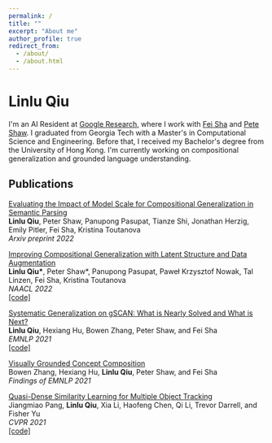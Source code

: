 ```yaml
---
permalink: /
title: ""
excerpt: "About me"
author_profile: true
redirect_from:
  - /about/
  - /about.html
---
```


Linlu Qiu
======
I'm an AI Resident at [Google Research](https://research.google), where I work with [Fei Sha](https://viterbi-web.usc.edu/~feisha) and [Pete Shaw](http://www.ptshaw.com). I graduated from Georgia Tech with a Master's in Computational Science and Engineering. Before that, I received my Bachelor's degree from the University of Hong Kong. I'm currently working on compositional generalization and grounded language understanding.

Publications
------

[Evaluating the Impact of Model Scale for Compositional Generalization in Semantic Parsing](https://arxiv.org/abs/2205.12253) \
**Linlu Qiu**, Peter Shaw, Panupong Pasupat, Tianze Shi, Jonathan Herzig, Emily Pitler, Fei Sha, Kristina Toutanova \
*Arxiv preprint 2022*

[Improving Compositional Generalization with Latent Structure and Data Augmentation](https://arxiv.org/abs/2112.07610) \
**Linlu Qiu\***, Peter Shaw\*, Panupong Pasupat, Paweł Krzysztof Nowak, Tal Linzen, Fei Sha, Kristina Toutanova \
*NAACL 2022* \
[\[code\]](https://github.com/google-research/language/tree/master/language/compgen/csl)

[Systematic Generalization on gSCAN: What is Nearly Solved and What is Next?](https://arxiv.org/abs/2109.12243) \
**Linlu Qiu**, Hexiang Hu, Bowen Zhang, Peter Shaw, and Fei Sha \
*EMNLP 2021* \
[\[code\]](https://github.com/google-research/language/tree/master/language/gscan)

[Visually Grounded Concept Composition](https://arxiv.org/abs/2109.14115) \
Bowen Zhang, Hexiang Hu, **Linlu Qiu**, Peter Shaw, and Fei Sha  \
*Findings of EMNLP 2021*


[Quasi-Dense Similarity Learning for Multiple Object Tracking](https://arxiv.org/abs/2006.06664) \
Jiangmiao Pang, **Linlu Qiu**, Xia Li, Haofeng Chen, Qi Li, Trevor Darrell, and Fisher Yu \
*CVPR 2021* \
[\[code\]](https://github.com/SysCV/qdtrack)
